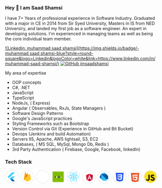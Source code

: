 ### Hey 👋 I am Saad Shamsi

I have 7+ Years of professional experience in Software Industry. Graduated with a major in CE in 2014 from Sir Syed University, Masters in IS from NED Universiry, and landed my first job as a software engineer. An expert in developing solutions. I'm experienced in managing teams as well as being the core individual team member.


[![Linkedin: muhammad saad shamsi](https://img.shields.io/badge/-muhammad saad shamsi-blue?style=round-square&logo=Linkedin&logoColor=white&link=https://www.linkedin.com/in/muhammad-saad-shamsi/)](https://www.linkedin.com/in/muhammad-saad-shamsi/)
[![GitHub imsaadshamsi](https://img.shields.io/github/followers/imsaadshamsi?label=follow&style=social)](https://github.com/imsaadshamsi )


My area of expertise 
- OOP concepts 
- C#, .NET
- JavaScript
- TypeScript 
- NodeJs, ( Express) 
- Angular ( Observables, RxJs, State Managers ) 
- Software Design Patterns 
- Google's JavaScript practices 
- Styling Frameworks such as Bootstrap
- Version Control via Git (Experience in GitHub and Bit Bucket) 
- Devops (Jenkins and build Automation)
- Servers IIS, Apache, AWS lightsail, S3, EC2 
- Databases, ( MS SQL, MySql, Mongo Db, Redis ) 
- 3rd Party Authentication ( Firebase, Google, Facebook, linkedIn)

### Tech Stack
<img src="assets/tech.svg" title="NodeJS, Dot Net C#, MS SQL, MySql, MongoDB, Angular, Flutter, Firebase, ReactJS, React Native, Dart, HTML, CSS, JS" alt="NodeJS, Dot Net C#, MS SQL, MySql, MongoDB, Angular, Flutter, Firebase, ReactJS, React Native, Dart, HTML, CSS, JS" /> <br /><br />
